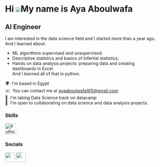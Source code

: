 Hi ![](https://user-images.githubusercontent.com/18350557/176309783-0785949b-9127-417c-8b55-ab5a4333674e.gif)My name is Aya Aboulwafa
=====================================================================================================================================

AI Engineer
--------------

I am interested in the data science field and I started more than a year ago.  
And I learned about:
- ML algorithms supervised and unsupervised.  
- Descriptive statistics and basics of Infertial statistics.  
- Hands on data analysis projects: preparing data and creating dashboards in Excel.  
And I learned all of that in python.
    
 🌍  I'm based in Egypt   
 ✉️  You can contact me at [ayaaboulwafa165@gmail.com](mailto:ayaaboulwafa165@gmail.com)  
 🧠  I'm taking Data Science track on datacamp  
 🤝  I'm open to collaborating on data science and data analysis projects.  

### Skills


<p align="left">
<a href="https://www.python.org/" target="_blank" rel="noreferrer"><img src="https://raw.githubusercontent.com/danielcranney/readme-generator/main/public/icons/skills/python-colored.svg" width="36" height="36" alt="Python" /></a>
</p>


### Socials

<p align="left"> <a href="https://www.github.com/Aya-Aboulwafa" target="_blank" rel="noreferrer"><img src="https://raw.githubusercontent.com/danielcranney/readme-generator/main/public/icons/socials/github.svg" width="32" height="32" /></a> <a href="https://www.linkedin.com/in/aya-aboulwafa-9572a6207/" target="_blank" rel="noreferrer"><img src="https://raw.githubusercontent.com/danielcranney/readme-generator/main/public/icons/socials/linkedin.svg" width="32" height="32" /></a></p>

